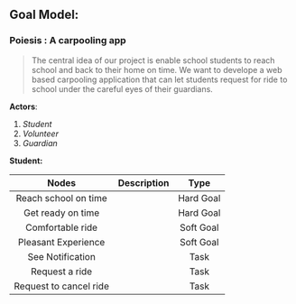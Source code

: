 ## Goal Model:
### Poiesis : A carpooling app
>The central idea of our project is enable school students to reach school and back to their home on time. We want to develope a web based carpooling application 
that can let students request for ride to school under the careful eyes of their guardians. 

**Actors**:
1. *Student*
2. *Volunteer*
3. *Guardian* 

 
**Student:**


|Nodes                    |  Description | Type     |
|:-----------------------:|:------------:|:--------:|
|  Reach school on time   |              | Hard Goal  |
|  Get ready on time      |              | Hard Goal   |
|  Comfortable ride       |              | Soft Goal  |
|  Pleasant Experience    |         | Soft Goal    
|  See Notification   |           |  Task  |    
|  Request a ride   |           |   Task |
|  Request to cancel ride   |          |  Task  |


